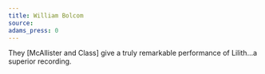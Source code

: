 ```yaml
---
title: William Bolcom
source: 
adams_press: 0
---
```

They [McAllister and Class] give a truly remarkable performance of Lilith...a superior recording.
